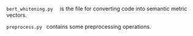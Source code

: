 `bert_whitening.py  ` is the file for converting code into semantic metric vectors.

`preprocess.py ` contains some preprocessing operations.